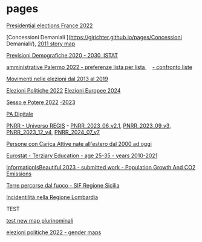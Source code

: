 # pages

[Presidential elections France 2022](https://gjrichter.github.io/pages/Elezioni_Francia_2020_primo_turno/)

[Concessioni Demaniali ](https://gjrichter.github.io/pages/Concessioni Demaniali/), [2011 story map ](https://gjrichter.github.io/pages/scrollama/index_Concessioni_confronto.html)

[Previsioni Demografiche 2020 - 2030,  ISTAT ](https://gjrichter.github.io/pages/scrollama/index_Demografia_Bars.html)

[amministrative Palermo 2022 - preferenze lista per lista ](https://gjrichter.github.io/pages/Elezioni_Palermo_2022/index_test_api_embed_Elezioni_Palermo_2022_Preferenze_values.html)   &nbsp;&nbsp;&nbsp;   [- confronto liste](https://gjrichter.github.io/pages/Elezioni_Palermo_2022)

[Movimenti nelle elezioni dal 2013 al  2019](https://gjrichter.github.io/pages/Elezioni_2013_2019_small/index_top_3.html)

[Elezioni Politiche 2022](https://gjrichter.github.io/pages/Elezioni_Politiche_2022/index.html)
[Elezioni Europee 2024](https://gjrichter.github.io/pages/Elezioni_Europee_2024_scrutini/final/index.html)

[Sesso e Potere 2022](https://gjrichter.github.io/pages/Sesso%20e%20Potere/) [-2023](https://gjrichter.github.io/pages/Sesso%20e%20Potere/2023)

[PA Digitale](https://gjrichter.github.io/pages/PA%20Digitale/PA_Digitale_Candidature%20finanziate_dashboard_I.html)

[PNRR - Universo REGIS](https://gjrichter.github.io/pages/PNRR) - [PNRR_2023_06_v2.1](https://gjrichter.github.io/pages/PNRR_2023_06_v2.1),  [PNRR_2023_09_v3](https://gjrichter.github.io/pages/PNRR_2023_09_v3), [PNRR_2023_12_v4](https://gjrichter.github.io/pages/PNRR_2023_12_v4), [PNRR_2024_07_v7](https://gjrichter.github.io/pages/PNRR_2024_07_v7)

[Persone con Carica Attive nate all'estero dal 2000 ad oggi](https://gjrichter.github.io/pages/Macerata/index_test_api_embed_CamCom_Macerata_forze_lavoro_world_y_choro.html)

[Eurostat - Terziary Education - age 25-35 - years 2010-2021](https://gjrichter.github.io/pages/Eurostat_Terziary_Education/index.html)

[InformationIsBeautiful 2023 - submitted work - Population Growth And CO2 Emissions](https://gjrichter.github.io/pages/InformationIsBeautiful_2023/PopulationGrowthAndCO2Emissions.html)

[Terre percorse dal fuoco - SIF Regione Sicilia](https://gjrichter.github.io/pages/SIF_facets)

[Incidentilità nella Regione Lombardia](https://gjrichter.github.io/pages/AREU_facets)



TEST

[test new map plurinominali ](https://gjrichter.github.io/ixmaps/ui/dispatch.htm?ui=view&basemap=ll&legend=1&project=https://raw.githubusercontent.com/gjrichter/viz/master/Elezioni/Politiche/2022_test/ixmaps_project_CAMERA_CollegiPLURINOMINALI_2020_candidati_poligoni.json)

[elezioni politiche 2022 - gender maps ](https://gjrichter.github.io/pages/Elezioni_Politiche_2022_gender/index.html)





